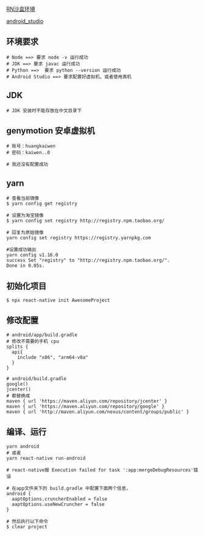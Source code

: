 [RN沙盒环境]( https://snack.expo.io/)

[android_studio]( https://developer.android.google.cn/studio)



## 环境要求

```shell
# Node ==> 要求 node -v 运行成功
# JDK ==> 要求 javac 运行成功
# Python ==>  要求 python --version 运行成功
# Android Studio ==> 要求配置好虚拟机、或者使用真机
```





## JDK

```shell
# JDK 安装时不能存放在中文目录下
```



## genymotion 安卓虚拟机

```shell
# 账号：huangkaiwen
# 密码：kaiwen..0

# 我还没有配置成功 
```





## yarn

```shell
# 查看当前镜像
$ yarn config get registry

# 设置为淘宝镜像
$ yarn config set registry http://registry.npm.taobao.org/

# 回复为原始镜像
yarn config set registry https://registry.yarnpkg.com

#设置成功输出
yarn config v1.16.0
success Set "registry" to "http://registry.npm.taobao.org/".
Done in 0.05s.
```





## 初始化项目

```shell
$ npx react-native init AwesomeProject
```



## 修改配置

```shell
# android/app/build.gradle
# 修改不需要的手机 cpu
splits {
  api{
  	include "x86", "arm64-v8a"
  }      
}
```

```shell
# android/build.gradle
google()
jcenter()
# 都替换成
maven { url 'https://maven.aliyun.com/repository/jcenter' }
maven { url 'https://maven.aliyun.com/repository/google' }
maven { url 'http://maven.aliyun.com/nexus/content/groups/public' }
```





## 编译、运行

```shell
yarn android
# 或者
yarn react-native run-android
```

```shell
# react-native报 Execution failed for task ':app:mergeDebugResources'错误

# 在app文件夹下的 build.gradle 中配置下面两个信息，
android {
  aaptOptions.cruncherEnabled = false
  aaptOptions.useNewCruncher = false
}

# 然后执行以下命令
$ clear project
```



